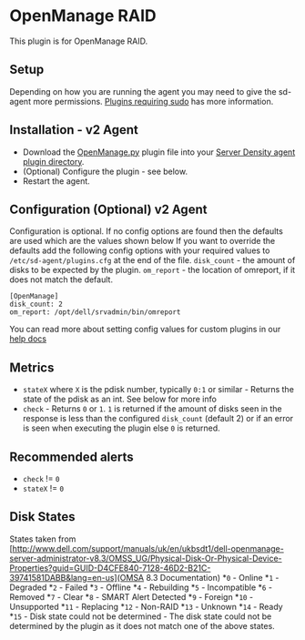 OpenManage RAID
===

This plugin is for OpenManage RAID.

Setup
---
Depending on how you are running the agent you may need to give the sd-agent more permissions. [Plugins requiring sudo](https://support.serverdensity.com/hc/en-us/articles/201253683-Plugins-requiring-sudo) has more information.

Installation - v2 Agent
---
* Download the [OpenManage.py](OpenManage.py) plugin file into your [Server Density agent plugin directory](/README.md).
* (Optional) Configure the plugin - see below.
* Restart the agent.


Configuration (Optional) v2 Agent
---
Configuration is optional. If no config options are found then the defaults are used which are the values shown below
If you want to override the defaults add the following config options with your required values to `/etc/sd-agent/plugins.cfg` at the end of the file.
`disk_count` - the amount of disks to be expected by the plugin.
`om_report` - the location of omreport, if it does not match the default.
```
[OpenManage]
disk_count: 2
om_report: /opt/dell/srvadmin/bin/omreport
```
You can read more about setting config values for custom plugins in our [help docs](https://support.serverdensity.com/hc/en-us/articles/213074438-Information-about-Custom-Plugins)

Metrics
---
* `stateX` where `X` is the pdisk number, typically `0:1` or similar - Returns the state of the pdisk as an int. See below for more info
* `check` - Returns `0` or `1`. `1` is returned if the amount of disks seen in the response is less than the configured `disk_count` (default 2) or if an error is seen when executing the plugin else `0` is returned.

Recommended alerts
---
* `check` != `0`
* `stateX` != `0`

Disk States
---
States taken from [http://www.dell.com/support/manuals/uk/en/ukbsdt1/dell-openmanage-server-administrator-v8.3/OMSS_UG/Physical-Disk-Or-Physical-Device-Properties?guid=GUID-D4CFE840-7128-46D2-B21C-39741581DABB&lang=en-us](OMSA 8.3 Documentation)
*`0` - Online
*`1` - Degraded
*`2` - Failed
*`3` - Offline
*`4` - Rebuilding
*`5` - Incompatible
*`6` - Removed
*`7` - Clear
*`8` - SMART Alert Detected
*`9` - Foreign
*`10` - Unsupported
*`11` - Replacing
*`12` - Non-RAID
*`13` - Unknown
*`14` - Ready
*`15` - Disk state could not be determined - The disk state could not be determined by the plugin as it does not match one of the above states.
